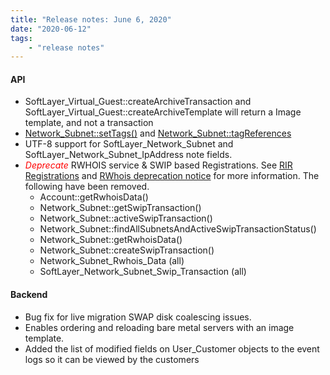 ```yaml
---
title: "Release notes: June 6, 2020"
date: "2020-06-12"
tags:
    - "release notes"
---
```



#### API
- SoftLayer_Virtual_Guest::createArchiveTransaction and SoftLayer_Virtual_Guest::createArchiveTemplate will return a Image template, and not a transaction
- [Network_Subnet::setTags()](/reference/services/SoftLayer_Network_Subnet/setTags) and [Network_Subnet::tagReferences](/reference/datatypes/SoftLayer_Network_Subnet/#tagReferences)
- UTF-8 support for SoftLayer_Network_Subnet and SoftLayer_Network_Subnet_IpAddress note fields.
- <font color="red">*Deprecate*</font> RWHOIS service & SWIP based Registrations. 
    See [RIR Registrations](https://cloud.ibm.com/docs/infrastructure/network-tools?topic=network-tools-use-the-rir-registration-screen) and [RWhois deprecation notice](https://cloud.ibm.com/docs/infrastructure/network-tools?topic=network-tools-deprecating-rwhois) for more information.
    The following have been removed.
    + Account::getRwhoisData()
    + Network_Subnet::getSwipTransaction()
    + Network_Subnet::activeSwipTransaction()
    + Network_Subnet::findAllSubnetsAndActiveSwipTransactionStatus()
    + Network_Subnet::getRwhoisData()
    + Network_Subnet::createSwipTransaction()
    + Network_Subnet_Rwhois_Data (all)
    + SoftLayer_Network_Subnet_Swip_Transaction (all)

#### Backend
- Bug fix for live migration SWAP disk coalescing issues.
- Enables ordering and reloading bare metal servers with an image template.
- Added the list of modified fields on User_Customer objects to the event logs so it can be viewed by the customers 
